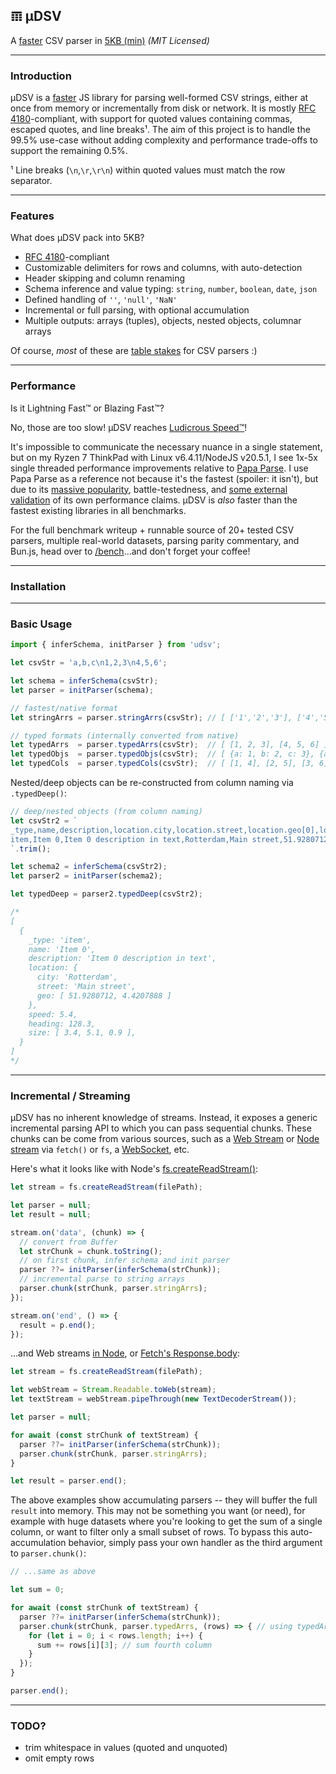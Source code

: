 ## 𝌠 μDSV

A [faster](#performance) CSV parser in [5KB (min)](https://github.com/leeoniya/uDSV/tree/main/dist/uDSV.iife.min.js) _(MIT Licensed)_

---
### Introduction

μDSV is a [faster](#performance) JS library for parsing well-formed CSV strings, either at once from memory or incrementally from disk or network.
It is mostly [RFC 4180](https://datatracker.ietf.org/doc/html/rfc4180)-compliant, with support for quoted values containing commas, escaped quotes, and line breaks¹.
The aim of this project is to handle the 99.5% use-case without adding complexity and performance trade-offs to support the remaining 0.5%.

¹ Line breaks (`\n`,`\r`,`\r\n`) within quoted values must match the row separator.

---
### Features

What does μDSV pack into 5KB?

- [RFC 4180](https://datatracker.ietf.org/doc/html/rfc4180)-compliant
- Customizable delimiters for rows and columns, with auto-detection
- Header skipping and column renaming
- Schema inference and value typing: `string`, `number`, `boolean`, `date`, `json`
- Defined handling of `''`, `'null'`, `'NaN'`
- Incremental or full parsing, with optional accumulation
- Multiple outputs: arrays (tuples), objects, nested objects, columnar arrays

Of course, _most_ of these are [table stakes](https://en.wikipedia.org/wiki/Table_stakes#Other_uses) for CSV parsers :)

---
### Performance

Is it Lightning Fast™ or Blazing Fast™?

No, those are too slow! μDSV reaches [Ludicrous Speed™](https://www.youtube.com/watch?v=ygE01sOhzz0)!

It's impossible to communicate the necessary nuance in a single statement, but on my Ryzen 7 ThinkPad with Linux v6.4.11/NodeJS v20.5.1, I see 1x-5x single threaded performance improvements relative to [Papa Parse](https://www.papaparse.com/). I use Papa Parse as a reference not because it's the fastest (spoiler: it isn't), but due to its [massive popularity](https://github.com/search?q=csv+parser&type=repositories&s=stars&o=desc), battle-testedness, and [some external validation](https://leanylabs.com/blog/js-csv-parsers-benchmarks/) of its own performance claims. μDSV is _also_ faster than the fastest existing libraries in all benchmarks.

For the full benchmark writeup + runnable source of 20+ tested CSV parsers, multiple real-world datasets, parsing parity commentary, and Bun.js, head over to [/bench](/bench)...and don't forget your coffee!

---
### Installation

---
### Basic Usage

```js
import { inferSchema, initParser } from 'udsv';

let csvStr = 'a,b,c\n1,2,3\n4,5,6';

let schema = inferSchema(csvStr);
let parser = initParser(schema);

// fastest/native format
let stringArrs = parser.stringArrs(csvStr); // [ ['1','2','3'], ['4','5','6'] ]

// typed formats (internally converted from native)
let typedArrs  = parser.typedArrs(csvStr);  // [ [1, 2, 3], [4, 5, 6] ]
let typedObjs  = parser.typedObjs(csvStr);  // [ {a: 1, b: 2, c: 3}, {a: 4, b: 5, c: 6} ]
let typedCols  = parser.typedCols(csvStr);  // [ [1, 4], [2, 5], [3, 6] ]
```

Nested/deep objects can be re-constructed from column naming via `.typedDeep()`:

```js
// deep/nested objects (from column naming)
let csvStr2 = `
_type,name,description,location.city,location.street,location.geo[0],location.geo[1],speed,heading,size[0],size[1],size[2]
item,Item 0,Item 0 description in text,Rotterdam,Main street,51.9280712,4.4207888,5.4,128.3,3.4,5.1,0.9
`.trim();

let schema2 = inferSchema(csvStr2);
let parser2 = initParser(schema2);

let typedDeep = parser2.typedDeep(csvStr2);

/*
[
  {
    _type: 'item',
    name: 'Item 0',
    description: 'Item 0 description in text',
    location: {
      city: 'Rotterdam',
      street: 'Main street',
      geo: [ 51.9280712, 4.4207888 ]
    },
    speed: 5.4,
    heading: 128.3,
    size: [ 3.4, 5.1, 0.9 ],
  }
]
*/
```

---
### Incremental / Streaming

μDSV has no inherent knowledge of streams.
Instead, it exposes a generic incremental parsing API to which you can pass sequential chunks.
These chunks can be come from various sources, such as a [Web Stream](https://css-tricks.com/web-streams-everywhere-and-fetch-for-node-js/) or [Node stream](https://nodejs.org/api/stream.html) via `fetch()` or `fs`, a [WebSocket](https://developer.mozilla.org/en-US/docs/Web/API/WebSockets_API), etc.

Here's what it looks like with Node's [fs.createReadStream()](https://nodejs.org/api/fs.html#fscreatereadstreampath-options):

```js
let stream = fs.createReadStream(filePath);

let parser = null;
let result = null;

stream.on('data', (chunk) => {
  // convert from Buffer
  let strChunk = chunk.toString();
  // on first chunk, infer schema and init parser
  parser ??= initParser(inferSchema(strChunk));
  // incremental parse to string arrays
  parser.chunk(strChunk, parser.stringArrs);
});

stream.on('end', () => {
  result = p.end();
});
```

...and Web streams [in Node](https://nodejs.org/api/webstreams.html), or [Fetch's Response.body](https://developer.mozilla.org/en-US/docs/Web/API/Response/body):

```js
let stream = fs.createReadStream(filePath);

let webStream = Stream.Readable.toWeb(stream);
let textStream = webStream.pipeThrough(new TextDecoderStream());

let parser = null;

for await (const strChunk of textStream) {
  parser ??= initParser(inferSchema(strChunk));
  parser.chunk(strChunk, parser.stringArrs);
}

let result = parser.end();
```

The above examples show accumulating parsers -- they will buffer the full `result` into memory.
This may not be something you want (or need), for example with huge datasets where you're looking to get the sum of a single column, or want to filter only a small subset of rows.
To bypass this auto-accumulation behavior, simply pass your own handler as the third argument to `parser.chunk()`:

```js
// ...same as above

let sum = 0;

for await (const strChunk of textStream) {
  parser ??= initParser(inferSchema(strChunk));
  parser.chunk(strChunk, parser.typedArrs, (rows) => { // using typedArrs
    for (let i = 0; i < rows.length; i++) {
      sum += rows[i][3]; // sum fourth column
    }
  });
}

parser.end();
```

---
### TODO?

- trim whitespace in values (quoted and unquoted)
- omit empty rows